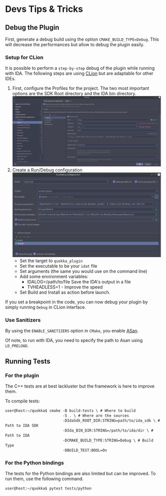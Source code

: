 # Devs Tips & Tricks

## Debug the Plugin

First, generate a debug build using the option `CMAKE_BUILD_TYPE=Debug`. This will 
decrease the performances but allow to debug the plugin easily.

### Setup for CLion

It is possible to perform a `step-by-step` debug of the plugin while running with IDA.
The following steps are using [CLion](https://www.jetbrains.com/clion/) but are 
adaptable for other IDEs.

1. First, configure the Profiles for the project. The two most important options 
   are the SDK Root directory and the IDA bin directory.
   ![Profile Window](img/Profile.png)
2. Create a Run/Debug configuration
   ![Debug](img/Debug.png)
   - Set the target to `quokka_plugin`
   - Set the executable to be your `idat` file
   - Set arguments (the same you would use on the command line)
   - Add some environment variables:
     - IDALOG=/path/to/file Save the IDA's output in a file
     - TVHEADLESS=1 - Improve the speed
   - Set Build and Install as action before launch.

If you set a breakpoint in the code, you can now debug your plugin by simply 
running `Debug` in CLion interface.

### Use Sanitizers

By using the `ENABLE_SANITIZERS` option in `CMake`, you enable 
[ASan](https://github.com/google/sanitizers/wiki/AddressSanitizer).

Of note, to run with IDA, you need to specify the path to Asan using `LD_PRELOAD`.

## Running Tests

### For the plugin

The C++ tests are at best lackluster but the framework is here to improve them.

To compile tests:
```commandline
user@host:~/quokka$ cmake -B build-tests \ # Where to build 
                          -S . \ # Where are the sources
                          -DIdaSdk_ROOT_DIR:STRING=path/to/ida_sdk \ # Path to IDA SDK 
                          -DIda_BIN_DIR:STRING=/path/to/ida/dir \ # Path to IDA 
                          -DCMAKE_BUILD_TYPE:STRING=Debug \ # Build Type 
                          -DBUILD_TEST:BOOL=On
```

### For the Python bindings

The tests for the Python bindings are also limited but can be improved.
To run them, use the following command.

```commandline
user@host:~/quokka$ pytest tests/python
```
